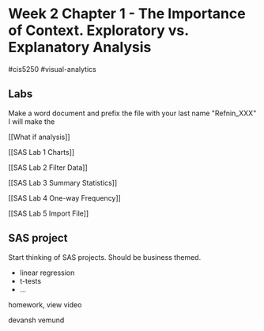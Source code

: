 # Week 2 Chapter 1 - The Importance of Context. Exploratory vs. Explanatory Analysis
#cis5250 #visual-analytics 

## Labs
Make a word document and prefix the file with your last name "Refnin_XXX"
I will make the 

[[What if analysis]]

[[SAS Lab 1 Charts]]

[[SAS Lab 2 Filter Data]]

[[SAS Lab 3 Summary Statistics]]

[[SAS Lab 4 One-way Frequency]]

[[SAS Lab 5 Import File]]

## SAS project
Start thinking of SAS projects. Should be business themed.
- linear regression
- t-tests
- ...

homework, view video

devansh 
vemund
